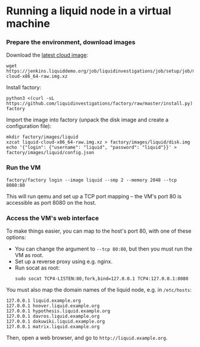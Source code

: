 # Running a liquid node in a virtual machine


### Prepare the environment, download images

Download the [latest cloud image][]:

[latest cloud image]: https://jenkins.liquiddemo.org/job/liquidinvestigations/job/setup/job/master/lastSuccessfulBuild/artifact/liquid-cloud-x86_64-raw.img.gz

```shell
wget https://jenkins.liquiddemo.org/job/liquidinvestigations/job/setup/job/master/lastSuccessfulBuild/artifact/liquid-cloud-x86_64-raw.img.xz
```

Install factory:

```shell
python3 <(curl -sL https://github.com/liquidinvestigations/factory/raw/master/install.py) factory
```

Import the image into factory (unpack the disk image and create a configuration
file):

```shell
mkdir factory/images/liquid
xzcat liquid-cloud-x86_64-raw.img.xz > factory/images/liquid/disk.img
echo '{"login": {"username": "liquid", "password": "liquid"}}' > factory/images/liquid/config.json
```

### Run the VM

```shell
factory/factory login --image liquid --smp 2 --memory 2048 --tcp 8080:80
```

This will run qemu and set up a TCP port mapping – the VM's port 80 is
accessible as port 8080 on the host.

### Access the VM's web interface

To make things easier, you can map to the host's port 80, with one of these
options:
* You can change the argument to `--tcp 80:80`, but then you must run the VM as
  root.
* Set up a reverse proxy using e.g. nginx.
* Run socat as root:
  ```shell
  sudo socat TCP4-LISTEN:80,fork,bind=127.0.0.1 TCP4:127.0.0.1:8080
  ```

You must also map the domain names of the liquid node, e.g. in `/etc/hosts`:

```
127.0.0.1 liquid.example.org
127.0.0.1 hoover.liquid.example.org
127.0.0.1 hypothesis.liquid.example.org
127.0.0.1 davros.liquid.example.org
127.0.0.1 dokuwiki.liquid.example.org
127.0.0.1 matrix.liquid.example.org
```

Then, open a web browser, and go to `http://liquid.example.org`.
